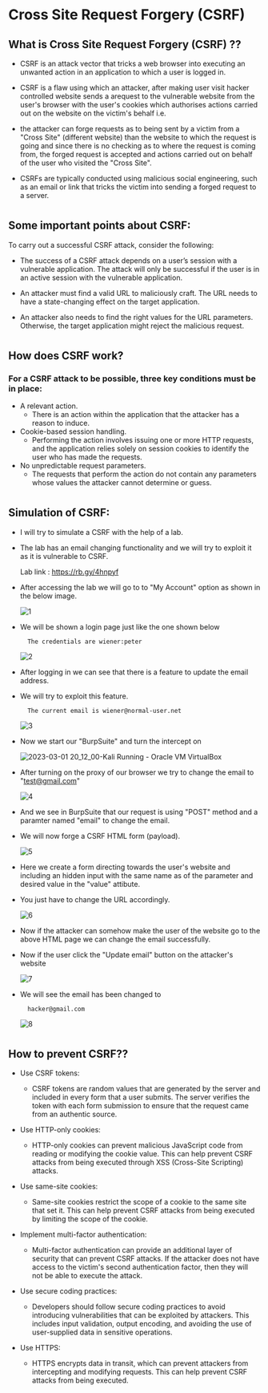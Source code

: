 Cross Site Request Forgery (CSRF)
================================

## What is Cross Site Request Forgery (CSRF) ??

- CSRF is an attack vector that tricks a web browser into executing an unwanted action in an application to which a user is logged in.

- CSRF is a flaw using which an attacker, after making user visit hacker controlled website sends a arequest to the vulnerable website from the user's browser with the user's cookies which authorises actions carried out on the website on the victim's behalf i.e. 

- the attacker can forge requests as to being sent by a victim from a "Cross Site" (different website) than the website to which the request is going and since there is no checking as to where the request is coming from, the forged request is accepted and actions carried out on behalf of the user who visited the "Cross Site".

- CSRFs are typically conducted using malicious social engineering, such as an email or link that tricks the victim into sending a forged request to a server.
#
## Some important points about CSRF:

 To carry out a successful CSRF attack, consider the following:
 - The success of a CSRF attack depends on a user’s session with a vulnerable application. The attack will only be successful if the user is in an active session with the vulnerable application.

  - An attacker must find a valid URL to maliciously craft. The URL needs to have a state-changing effect on the target application.
  - An attacker also needs to find the right values for the URL parameters. Otherwise, the target application might reject the malicious request.

#
## How does CSRF work?

### For a CSRF attack to be possible, three key conditions must be in place:

- A relevant action. 
    - There is an action within the application that the attacker has a reason to induce. 
- Cookie-based session handling. 
    - Performing the action involves issuing one or more HTTP requests, and the application relies solely on session cookies to identify the user who has made the requests. 
- No unpredictable request parameters. 
    - The requests that perform the action do not contain any parameters whose values the attacker cannot determine or guess. 

#
## Simulation of CSRF:

- I will try to simulate a CSRF with the help of a lab. 
- The lab has an email changing functionality and we will try to exploit it as it is vulnerable to CSRF.

    Lab link : https://rb.gy/4hnpyf

- After accessing the lab we will go to to "My Account" option as shown in the below image.

  ![1](https://user-images.githubusercontent.com/125211284/222327887-5382c713-3e66-4e8c-8a88-339d8ac61b0b.png)

- We will be shown a login page just like the one shown below
        
        The credentials are wiener:peter

    ![2](https://user-images.githubusercontent.com/125211284/222327896-f49c9645-5f7e-405e-b355-744eb7d33aa0.png)


- After logging in we can see that there is a feature to update the email address.
- We will try to exploit this feature.

        The current email is wiener@normal-user.net

    ![3 ](https://user-images.githubusercontent.com/125211284/222327924-936822fe-0b6f-4196-8a0c-39bf7dc72cf3.png)


- Now we start our "BurpSuite" and turn the intercept on

    ![2023-03-01 20_12_00-Kali  Running  - Oracle VM VirtualBox](https://user-images.githubusercontent.com/125211284/222184331-6a306830-0a2b-4630-a92d-bd2e4160a530.png)

- After turning on the proxy of our browser we try to change the email to "test@gmail.com"

    ![4](https://user-images.githubusercontent.com/125211284/222327926-9cf19542-c303-4412-967f-f1f520185078.png)

- And we see in BurpSuite that our request is using "POST" method and a paramter named "email" to change the email.
- We will now forge a CSRF HTML form (payload).

    ![5](https://user-images.githubusercontent.com/125211284/222327932-14f9e8dc-b335-4bf0-bb13-6ab9108f6cf9.png)


- Here we create a form directing towards the user's website and including an hidden input with the same name as of the parameter and desired value in the "value" attibute.

- You just have to change the URL accordingly.

    ![6](https://user-images.githubusercontent.com/125211284/222327936-614898dc-b66e-4c76-a492-f478e11038f0.png)


- Now if the attacker can somehow make the user of the website go to the above HTML page we can change the email  successfully.

- Now if the user click the "Update email" button on the attacker's website

    ![7](https://user-images.githubusercontent.com/125211284/222327940-057c7c13-fe83-4718-8653-bd511a45b29f.png)

- We will see the email has been changed to 

        hacker@gmail.com

    ![8](https://user-images.githubusercontent.com/125211284/222327942-f47fd8db-f052-450c-a4af-bfe03a9fa226.png)

#
## How to prevent CSRF??

- Use CSRF tokens: 
    - CSRF tokens are random values that are generated by the server and included in every form that a user submits. The server verifies the token with each form submission to ensure that the request came from an authentic source.

- Use HTTP-only cookies: 
    -  HTTP-only cookies can prevent malicious JavaScript code from reading or modifying the cookie value. This can help prevent CSRF attacks from being executed through XSS (Cross-Site Scripting) attacks.

- Use same-site cookies: 
    - Same-site cookies restrict the scope of a cookie to the same site that set it. This can help prevent CSRF attacks from being executed by limiting the scope of the cookie.

- Implement multi-factor authentication: 
    - Multi-factor authentication can provide an additional layer of security that can prevent CSRF attacks. If the attacker does not have access to the victim's second authentication factor, then they will not be able to execute the attack.

- Use secure coding practices: 
    - Developers should follow secure coding practices to avoid introducing vulnerabilities that can be exploited by attackers. This includes input validation, output encoding, and avoiding the use of user-supplied data in sensitive operations.

- Use HTTPS: 
    - HTTPS encrypts data in transit, which can prevent attackers from intercepting and modifying requests. This can help prevent CSRF attacks from being executed.
